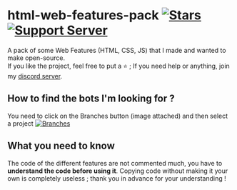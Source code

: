 # html-web-features-pack [![Stars](https://img.shields.io/github/stars/antoinemcx/html-web-features-pack)](https://github.com/antoinemcx/html-web-features-pack) [![Support Server](https://img.shields.io/discord/738122381062832180.svg?label=&logo=discord&logoColor=ffffff&color=7389D8&labelColor=6A7EC2)](https://discord.gg/G6WQsMQShZ)

A pack of some Web Features (HTML, CSS, JS) that I made and wanted to make open-source.  
If you like the project, feel free to put a ⭐ ; If you need help or anything, join my [discord server](https://discord.gg/G6WQsMQShZ).  


## How to find the bots I'm looking for ?

You need to click on the Branches button (image attached) and then select a project [![Branches](https://i.imgur.com/TPu0KUX.png)](https://github.com/antoinemcx/html-web-features-pack/branches)

## What you need to know

The code of the different features are not commented much, you have to **understand the code before using it**.
Copying code without making it your own is completely useless ; thank you in advance for your understanding !

